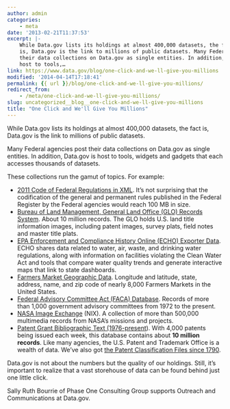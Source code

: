 ```yaml
---
author: admin
categories:
    - meta
date: '2013-02-21T11:37:53'
excerpt: |-
    While Data.gov lists its holdings at almost 400,000 datasets, the fact
    is, Data.gov is the link to millions of public datasets. Many Federal agencies post
    their data collections on Data.gov as single entities. In addition, Data.gov is
    host to tools,…
link: https://www.data.gov/blog/one-click-and-we-ll-give-you-millions
modified: '2014-04-14T17:18:41'
permalink: {{ url }}/blog/one-click-and-we-ll-give-you-millions/
redirect_from:
    - /meta/one-click-and-we-ll-give-you-millions/
slug: uncategorized__blog__one-click-and-we-ll-give-you-millions
title: "One Click and We'll Give You Millions"
---
```


While Data.gov lists its holdings at almost 400,000 datasets, the fact is, Data.gov is the link to millions of public datasets.

Many Federal agencies post their data collections on Data.gov as single entities. In addition, Data.gov is host to tools, widgets and gadgets that each accesses thousands of datasets.

These collections run the gamut of topics. For example:

-   [2011 Code of Federal Regulations in XML](https://explore.data.gov/Other/2011-Code-of-Federal-Regulations-in-XML/icbq-beqy). It’s not surprising that the codification of the general and permanent rules published in the Federal Register by the Federal agencies would reach 100 MB in size.
-   [Bureau of Land Management, General Land Office (GLO) Records System](https://explore.data.gov/Geography-and-Environment/Bureau-of-Land-Management-General-Land-Office-Reco/rm2y-d8hv). About 10 million records. The GLO holds U.S. land title information images, including patent images, survey plats, field notes and master title plats.
-   [EPA Enforcement and Compliance History Online (ECHO) Exporter Data](https://explore.data.gov/Geography-and-Environment/Bureau-of-Land-Management-General-Land-Office-Reco/rm2y-d8hv). ECHO shares data related to water, air, waste, and drinking water regulations, along with information on facilities violating the Clean Water Act and tools that compare water quality trends and generate interactive maps that link to state dashboards.
-   [Farmers Market Geographic Data](https://explore.data.gov/Agriculture/Farmers-Markets-Geographic-Data/wfna-38ey). Longitude and latitude, state, address, name, and zip code of nearly 8,000 Farmers Markets in the United States.
-   [Federal Advisory Committee Act (FACA) Database](https://explore.data.gov/Information-and-Communications/Federal-Advisory-Committee-Act-FACA-Database-Compl/ee5n-9bkw). Records of more than 1,000 government advisory committees from 1972 to the present.
-   [NASA Image Exchange](https://explore.data.gov/Science-and-Technology/NASA-Image-Exchange/irva-tgt8) (NIX). A collection of more than 500,000 multimedia records from NASA’s missions and projects.
-   [Patent Grant Bibliographic Text (1976-present](https://explore.data.gov/Business-Enterprise/Patent-Grant-Bibliographic-Text-1976-Present-/8du5-jxih)). With 4,000 patents being issued each week, this database contains about **10 million records**. Like many agencies, the U.S. Patent and Trademark Office is a wealth of data. We’ve also got [the Patent Classification Files since 1790](http://www.data.gov/business/datasets/patent-classification-bimonthly-files-1790-present).

Data.gov is not about the numbers but the quality of our holdings. Still, it’s important to realize that a vast storehouse of data can be found behind just one little click.

Sally Ruth Bourrie of Phase One Consulting Group supports Outreach and Communications at Data.gov.
